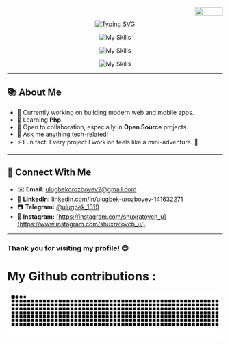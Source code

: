 <img width=65 height=20 align="right" src="https://visitor-badge.laobi.icu/badge?page_id=4everBEKO.4everBEKO" />
<br>
<div align="center">

[![Typing SVG](https://readme-typing-svg.herokuapp.com?font=Fira+Code&weight=600&size=30&duration=3000&pause=200&center=true&vCenter=true&width=650&lines=What's+up!;My+name+is+Ulug'bek;Check+out+the+cool+stuff+I've+built)](https://git.io/typing-svg)
  
  
  ![My Skills](https://skillicons.dev/icons?i=scss,bootstrap,tailwind,js,react,ts,next,mui) 

  ![My Skills](https://skillicons.dev/icons?i=nodejs,express,nest)
  
  ![My Skills](https://skillicons.dev/icons?i=docker,linux,nginx,grafana,mongodb)
  
  ---  
</div>

## 📚 About Me

- 🔭 Currently working on building modern web and mobile apps.
- 🌱 Learning **Php**.
- 👯 Open to collaboration, especially in **Open Source** projects.
- 💬 Ask me anything tech-related!
- ⚡ Fun fact: Every project I work on feels like a mini-adventure. 🚀

---

  
## 🔗 Connect With Me

- ✉️ **Email:** [ulugbekorozboyev2@gmail.com](mailto:ulugbekorozboyev2@gmail.com)
- 💼 **LinkedIn:** [linkedin.com/in/ulugbek-urozboyev-141632271](https://www.linkedin.com/in/ulugbek-urozboyev/)
- 📷 **Telegram:** [@ulugbek_1319](https://t.me/ulugbek_1319)
- 📸 **Instagram:** [https://instagram.com/shuxratovch_u](https://www.instagram.com/shuxratovch_u/)
  

---

### Thank you for visiting my profile! 😊


<h1>My Github contributions :</h1>
<picture>
  <source media="(prefers-color-scheme: dark)" srcset="https://raw.githubusercontent.com/michael-abdul/michael-abdul/output/github-contribution-grid-snake-dark.svg">
  <source media="(prefers-color-scheme: light)" srcset="https://raw.githubusercontent.com/michael-abdul/michael-abdul/output/github-contribution-grid-snake.svg">
  <img alt="github contribution grid snake animation" src="https://raw.githubusercontent.com/michael-abdul/michael-abdul/output/github-contribution-grid-snake.svg">
</picture>

